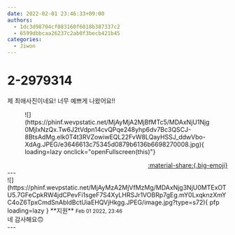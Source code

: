 ```yaml
---
date: 2022-02-01 23:46:33+09:00
authors:
  - 1dc3d98704cf083160f6018b387337c2
  - 6599dbbcaa26237c2ab0f3becb421b45
categories:
  - Jiwon
---
```


# 2-2979314

<div class="post-container" markdown="1">
<div class="content-container md-sidebar__scrollwrap" markdown="1">

제 최애사진이네요! 너무 예쁘게 나왔어요!!
<figure markdown="1">
![](https://phinf.wevpstatic.net/MjAyMjA2MjBfMTc5/MDAxNjU1Njg0MjIxNzQx.Tw6J2tVdpn14cvQPqe248yhp6dv7Bc3QSCJ-8BtsAdMg.eIk0T4t3RVZowiwEQL22FvW8LQayHSSJ_ddwVbo-XdAg.JPEG/e3646613c75345d0879b6136b6698270008.jpg){ loading=lazy onclick="openFullscreen(this)"}
</figure>


</div>
</div>

<div style="text-align: right;" markdown="1">
<a href="https://weverse.io/fromis9/fanpost/2-2979314" style="text-align: right;">:material-share:{.big-emoji}</a>
</div>
---

<div class="comments-container md-sidebar__scrollwrap" markdown="1">
<div class="comment" markdown="1">
<div class='id-container' markdown="1">
![](https://phinf.wevpstatic.net/MjAyMzA2MjVfMzMg/MDAxNjg3NjU0MTExOTU5.7GFeCpkRW4jdCPevFi1sgeF7S4XyLHRSJr1VOBRp7gEg.mY0LxqknzXmYC4oZ6TpxCmdSnAbldBctUiaEHQVjHkgg.JPEG/image.jpg?type=s72){ pfp loading=lazy }
**<span class="artist">지원</span>** <small>Feb 01 2022, 23:46</small><br>
</div>
<div class='comment-body' markdown="1">
네 감사해요🙃
</div>
</div>
</div>
---
